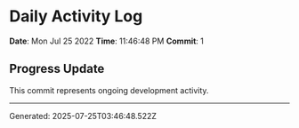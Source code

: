 # Daily Activity Log

**Date**: Mon Jul 25 2022
**Time**: 11:46:48 PM
**Commit**: 1

## Progress Update

This commit represents ongoing development activity.

---
Generated: 2025-07-25T03:46:48.522Z
